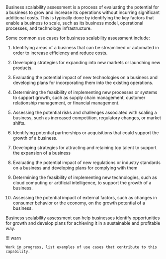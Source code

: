 Business scalability assessment is a process of evaluating the potential for a business to grow and increase its operations without incurring significant additional costs.
This is typically done by identifying the key factors that enable a business to scale, such as its business model, operational processes, and technology infrastructure.

Some common use cases for business scalability assessment include:

1. Identifying areas of a business that can be streamlined or automated in order to increase efficiency and reduce costs.


2. Developing strategies for expanding into new markets or launching new products.


3. Evaluating the potential impact of new technologies on a business and developing plans for incorporating them into the existing operations.


4. Determining the feasibility of implementing new processes or systems to support growth, such as supply chain management, customer relationship management, or 
financial management.


5. Assessing the potential risks and challenges associated with scaling a business, such as increased competition, regulatory changes, or market shifts.


6. Identifying potential partnerships or acquisitions that could support the growth of a business.


7. Developing strategies for attracting and retaining top talent to support the expansion of a business 


9. Evaluating the potential impact of new regulations or industry standards on a business and developing plans for complying with them 


10. Determining the feasibility of implementing new technologies, such as cloud computing or artificial intelligence, to support the growth of a business.


12. Assessing the potential impact of external factors, such as changes in consumer behavior or the economy, on the growth potential of a business.

Business scalability assessment can help businesses identify opportunities for growth and develop plans for achieving it in a sustainable and profitable way.






!!! warn

    Work in progress, list examples of use cases that contribute to this capability.
